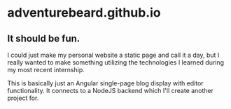 # adventurebeard.github.io


## It should be fun. 

I could just make my personal website a static page and call it a day, but I really wanted to make something utilizing the technologies I learned during my most recent internship.

This is basically just an Angular single-page blog display with editor functionality. It connects to a NodeJS backend which I'll create another project for.
